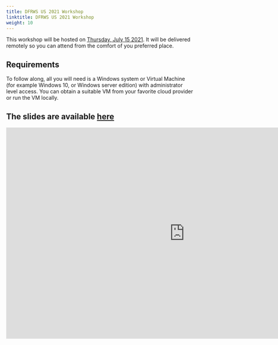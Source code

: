 ```yaml
---
title: DFRWS US 2021 Workshop
linktitle: DFRWS US 2021 Workshop
weight: 10
---
```


This workshop will be hosted on [Thursday, July 15 2021](https://dfrws.org/usa-2021-program/). It will be delivered
remotely so you can attend from the comfort of you preferred place.

## Requirements

To follow along, all you will need is a Windows system or Virtual
Machine (for example Windows 10, or Windows server edition) with
administrator level access. You can obtain a suitable VM from your
favorite cloud provider or run the VM locally.

## The slides are available <a href="https://docs.google.com/presentation/d/165aynAErTyYdymaoqwBuguVXJNia3CdqYSZiL6RJMPM/edit#slide=id.gd3eefa0eac_0_162">here</a>

<iframe src="https://docs.google.com/presentation/d/e/2PACX-1vQPVQPr3TvDJGBTxdFJqG_ZXeNs6pvrBDqNn46levEkJ6HGbVA9Ay33RaTzpXiyaqnQq1Zim3Lh2msf/embed?start=false&loop=false&delayms=3000" frameborder="0" width="960" height="569" allowfullscreen="true" mozallowfullscreen="true" webkitallowfullscreen="true"></iframe>
